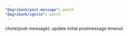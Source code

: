 ```yaml
---
"@agribank/post-message": patch
"@agribank/ignite": patch
---
```


chore(post-message): update initial postmessage timeout
